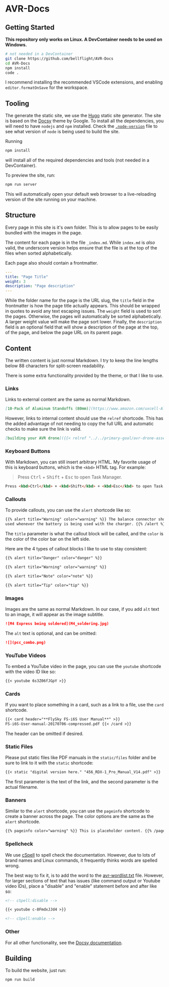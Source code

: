 # AVR-Docs

## Getting Started

**This repository only works on Linux. A DevContainer needs to be used on Windows.**

```bash
# not needed in a DevContainer
git clone https://github.com/bellflight/AVR-Docs
cd AVR-Docs
npm install
code .
```

I recommend installing the recommended VSCode extensions, and enabling
`editor.formatOnSave` for the workspace.

## Tooling

The generate the static site, we use the [Hugo](https://gohugo.io/) static site
generator. The site is based on the [Docsy](https://docsy.dev) theme by Google. To
install all the dependencies, you will need to have `nodejs` and `npm` installed. Check
the [`.node-version`](.node-version) file to see what version of `node` is being used to
build the site.

Running

```bash
npm install
```

will install all of the required dependencies and tools (not needed in a DevContainer).

To preview the site, run:

```bash
npm run server
```

This will automatically open your default web browser to a live-reloading version of the
site running on your machine.

## Structure

Every page in this site is it's own folder. This is to allow pages to be easily bundled
with the images in the page.

The content for each page is in the file `_index.md`. While `index.md` is _also_ valid,
the underscore version helps ensure that the file is at the top of the files when sorted
alphabetically.

Each page also should contain a frontmatter.

```yaml
---
title: "Page Title"
weight: 3
description: "Page description"
---
```

While the folder name for the page is the URL slug, the `title` field in the frontmatter
is how the page title actually appears. This should be wrapped in quotes to avoid any
text escaping issues. The `weight` field is used to sort the pages. Otherwise, the pages
will automatically be sorted alphabetically. A larger weight value will make the page
sort lower. Finally, the `description` field is an optional field that will show a
description of the page at the top, of the page, and below the page URL on its parent
page.

## Content

The written content is just normal Markdown. I try to keep the line lengths below 88
characters for split-screen readability.

There is some extra functionality provided by the theme, or that I like to use.

### Links

Links to external content are the same as normal Markdown.

```markdown
[10-Pack of Aluminum Standoffs (80mm)](https://www.amazon.com/uxcell-Aluminum-Standoff-Fastener-Quadcopter/dp/B01MSAHZQO/)
```

However, links to internal content should use the `relref` shortcode. This has the added
advantage of not needing to copy the full URL and automatic checks to make sure the link
is valid.

```markdown
[building your AVR drone]({{< relref "../../primary-goal/avr-drone-assembly" >}})
```

### Keyboard Buttons

With Markdown, you can still insert arbitrary HTML. My favorite usage of this is
keyboard buttons, which is the `<kbd>` HTML tag. For example:

> Press <kbd>Ctrl</kbd> + <kbd>Shift</kbd> + <kbd>Esc</kbd> to open Task Manager.

```html
Press <kbd>Ctrl</kbd> + <kbd>Shift</kbd> + <kbd>Esc</kbd> to open Task Manager.
```

### Callouts

To provide callouts, you can use the `alert` shortcode like so:

```markdown
{{% alert title="Warning" color="warning" %}} The balance connector should always be
used whenever the battery is being used with the charger. {{% /alert %}}
```

The `title` parameter is what the callout block will be called, and the `color` is the
color of the color bar on the left side.

Here are the 4 types of callout blocks I like to use to stay consistent:

```markdown
{{% alert title="Danger" color="danger" %}}

{{% alert title="Warning" color="warning" %}}

{{% alert title="Note" color="note" %}}

{{% alert title="Tip" color="tip" %}}
```

### Images

Images are the same as normal Markdown. In our case, if you add `alt` text to an image,
it will appear as the image subtitle.

```markdown
![M4 Express being soldered](M4_soldering.jpg)
```

The `alt` text is optional, and can be omitted:

```markdown
![](pcc_combo.png)
```

### YouTube Videos

To embed a YouTube video in the page, you can use the `youtube` shortcode with the video
ID like so:

```markdown
{{< youtube 6s3Z06fJGpY >}}
```

### Cards

If you want to place something in a card, such as a link to a file, use the `card`
shortcode.

```markdown
{{< card header="**FlySky FS-i6S User Manual**" >}}
FS-i6S-User-manual-20170706-compressed.pdf {{< /card >}}
```

The header can be omitted if desired.

### Static Files

Please put static files like PDF manuals in the `static/files` folder and be sure to
link to it with the `static` shortcode:

```markdown
{{< static "digital version here." "456_RDX-1_Pro_Manual_V14.pdf" >}}
```

The first parameter is the text of the link, and the second parameter is the actual
filename.

### Banners

Similar to the `alert` shortcode, you can use the `pageinfo` shortcode to create a
banner across the page. The color options are the same as the `alert` shortcode.

```markdown
{{% pageinfo color="warning" %}} This is placeholder content. {{% /pageinfo %}}
```

### Spellcheck

We use [cSpell](https://cspell.org/) to spell check the documentation. However, due to
lots of brand names and Linux commands, it frequently thinks words are spelled wrong.

The best way to fix it, is to add the word to the [avr-wordlist.txt](avr-wordlist.txt)
file. However, for larger sections of text that has issues (like command output or
Youtube video IDs), place a "disable" and "enable" statement before and after like so:

```markdown
<!-- cSpell:disable -->

{{< youtube c-8FmdxJJd4 >}}

<!-- cSpell:enable -->
```

### Other

For all other functionality, see the
[Docsy documentation](https://www.docsy.dev/docs/adding-content/shortcodes/).

## Building

To build the website, just run:

```bash
npm run build
```
